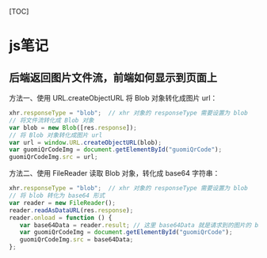 [TOC]

# js笔记

## 后端返回图片文件流，前端如何显示到页面上

方法一、使用 URL.createObjectURL 将 Blob 对象转化成图片 url：

```js
xhr.responseType = "blob";  // xhr 对象的 responseType 需要设置为 blob
// 将文件流转化成 Blob 对象
var blob = new Blob([res.response]);
// 将 Blob 对象转化成图片 url
var url = window.URL.createObjectURL(blob);
var guomiQrCodeImg = document.getElementById("guomiQrCode");
guomiQrCodeImg.src = url;
```



方法二、使用 FileReader 读取 Blob 对象，转化成 base64 字符串：

```js
xhr.responseType = "blob";  // xhr 对象的 responseType 需要设置为 blob        
// 将 blob 转化为 base64 形式
var reader = new FileReader();
reader.readAsDataURL(res.response);
reader.onload = function () {
   var base64Data = reader.result; // 这里 base64Data 就是请求到的图片的 base64 字符串
   var guomiQrCodeImg = document.getElementById("guomiQrCode");
   guomiQrCodeImg.src = base64Data;
};
```

